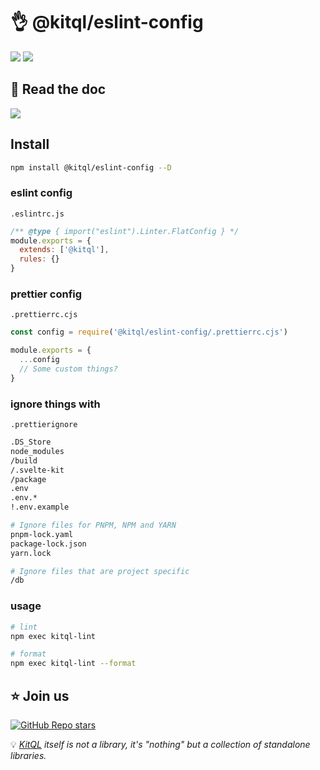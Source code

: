 # 👌 @kitql/eslint-config

[![](https://img.shields.io/npm/v/@kitql/eslint-config?color=&logo=npm)](https://www.npmjs.com/package/@kitql/eslint-config)
[![](https://img.shields.io/npm/dm/@kitql/eslint-config?&logo=npm)](https://www.npmjs.com/package/@kitql/eslint-config)

## 📖 Read the doc

[![](https://img.shields.io/badge/Documentation%20of-kitql%20lint%20format-FF3E00.svg?style=flat&logo=stackblitz&logoColor=FF3E00)](https://kitql.dev/docs/tools/08_eslint-config)

## Install

```bash
npm install @kitql/eslint-config --D
```

### eslint config

`.eslintrc.js`

```js
/** @type { import("eslint").Linter.FlatConfig } */
module.exports = {
  extends: ['@kitql'],
  rules: {}
}
```

### prettier config

`.prettierrc.cjs`

```js
const config = require('@kitql/eslint-config/.prettierrc.cjs')

module.exports = {
  ...config
  // Some custom things?
}
```

### ignore things with

`.prettierignore`

```bash
.DS_Store
node_modules
/build
/.svelte-kit
/package
.env
.env.*
!.env.example

# Ignore files for PNPM, NPM and YARN
pnpm-lock.yaml
package-lock.json
yarn.lock

# Ignore files that are project specific
/db
```

### usage

```bash
# lint
npm exec kitql-lint

# format
npm exec kitql-lint --format
```

## ⭐️ Join us

[![GitHub Repo stars](https://img.shields.io/github/stars/jycouet/kitql?logo=github&label=KitQL&color=#4ACC31)](https://github.com/jycouet/kitql)

💡 _[KitQL](https://www.kitql.dev/docs) itself is not a library, it's "nothing" but a collection of
standalone libraries._
